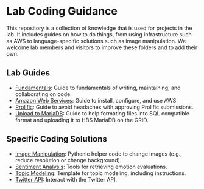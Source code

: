 # Lab Coding Guidance

This repository is a collection of knowledge that is used for projects in the lab. It includes guides on how to do things, from using infrastructure such as AWS to language-specific solutions such as image manipulation. We welcome lab members and visitors to improve these folders and to add their own. 


## Lab Guides

- [Fundamentals](./guides/fundamentals): Guide to fundamentals of writing, maintaining, and collaborating on code.
- [Amazon Web Services](./guides/aws): Guide to install, configure, and use AWS.
- [Prolific](./guides/prolific): Guide to avoid headaches with approving Prolific submissions.
- [Upload to MariaDB](./guides/Upload-SQL-MariaDB): Guide to help formating files into SQL compatible format and uploading it to HBS MariaDB on the GRID.

## Specific Coding Solutions

- [Image Manipulation](./examples/image_manipulation): Pythonic helper code to change images (e.g., reduce resolution or change background).
- [Sentiment Analysis](./examples/sentiment_analysis): Tools for retrieving emotion evaluations.
- [Topic Modeling](./examples/topic_modeling): Template for topic  modeling, including instructions.
- [Twitter API](./examples/twitter_api): Interact with the Twitter API.
